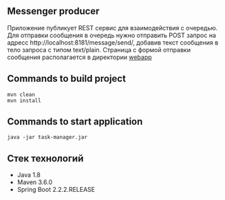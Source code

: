 ## Messenger producer
Приложение публикует REST сервис для взаимодействия с очередью.
Для отправки сообщения в очередь нужно отправить POST запрос на адресс http://localhost:8181/message/send/, добавив текст сообщения в тело запроса с типом text/plain. Страница с формой отправки сообщения располагается в директории [webapp](./src/main/webapp) 

## Commands to build project
```
mvn clean
mvn install
```
## Commands to start application
```
java -jar task-manager.jar
```

## Стек технологий

* Java 1.8
* Maven 3.6.0 
* Spring Boot 2.2.2.RELEASE
